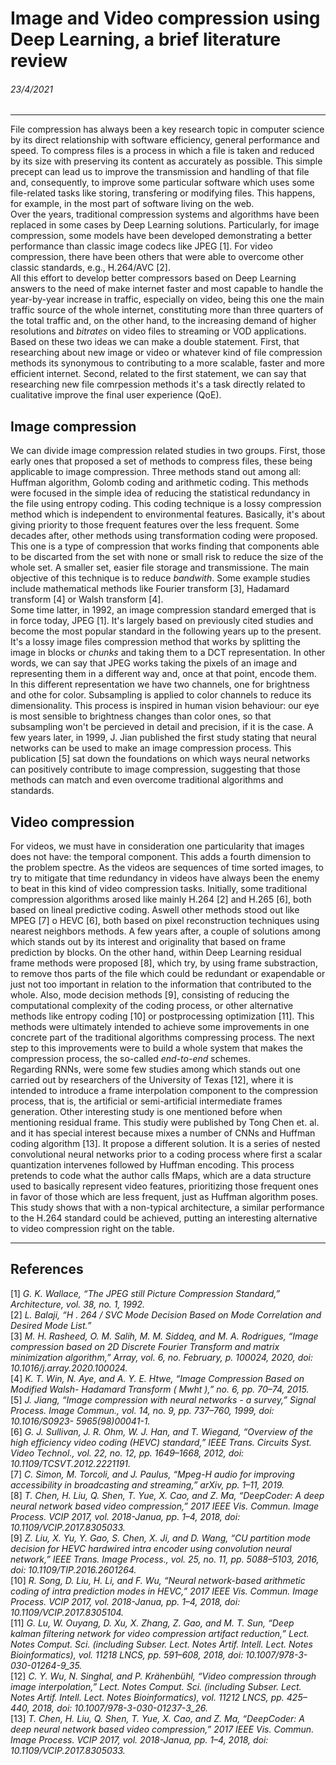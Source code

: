 # **Image and Video compression using Deep Learning, a brief literature review**
###### 23/4/2021
---

File compression has always been a key research topic in computer science by its direct relationship with software efficiency, general performance and speed. To compress files is a process in which a file is taken and reduced by its size with preserving its content as accurately as possible. This simple precept can lead us to improve the transmission and handling of that file and, consequently, to improve some particular software which uses some file-related tasks like storing, transfering or modifying files. This happens, for example, in the most part of software living on the web.  
Over the years, traditional compression systems and algorithms have been replaced in some cases by Deep Learning solutions. Particularly, for image compression, some models have been developed demonstrating a better performance than classic image codecs like JPEG [1]. For video compression, there have been others that were able to overcome other classic standards, e.g., H.264/AVC [2].  
All this effort to develop better compressors based on Deep Learning answers to the need of make internet faster and most capable to handle the year-by-year increase in traffic, especially on video, being this one the main traffic source of the whole internet, constituting more than three quarters of the total traffic and, on the other hand, to the increasing demand of higher resolutions and *bitrates* on video files to streaming or VOD applications. Based on these two ideas we can make a double statement. First, that researching about new image or video or whatever kind of file compression methods its synonymous to contributing to a more scalable, faster and more efficient internet. Second, related to the first statement, we can say that researching new file comrpession methods it's a task directly related to cualitative improve the final user experience (QoE).  


## Image compression
We can divide image compression related studies in two groups. First, those early ones that proposed a set of methods to compress files, these being applicable to image compression. Three methods stand out among all: Huffman algorithm, Golomb coding and arithmetic coding. This methods were focused in the simple idea of reducing the statistical redundancy in the file using entropy coding. This coding technique is a lossy compression method which is independent to environmental features. Basically, it's about giving priority to those frequent features over the less frequent. Some decades after, other methods using transformation coding were proposed. This one is a type of compression that works finding that components able to be discarted from the set with none or small risk to reduce the size of the whole set. A smaller set, easier file storage and transmissione. The main objective of this technique is to reduce *bandwith*. Some example studies include mathematical methods like Fourier transform [3], Hadamard transform [4] or Walsh transform [4].  
Some time latter, in 1992, an image compression standard emerged that is in force today, JPEG [1]. It's largely based on previously cited studies and become the most popular standard in the following years up to the present. It's a lossy image files compression method that works by splitting the image in blocks or *chunks* and taking them to a DCT representation. In other words, we can say that JPEG works taking the pixels of an image and representing them in a different way and, once at that point, encode them. In this different representation we have two channels, one for brightness and othe for color. Subsampling is applied to color channels to reduce its dimensionality. This process is inspired in human vision behaviour: our eye is most sensible to brightness changes than color ones, so that subsampling won't be percieved in detail and precision, if it is the case. A few years later, in 1999, J. Jian published the first study stating that neural networks can be used to make an image compression process. This publication [5] sat down the foundations on which ways neural networks can positively contribute to image compression, suggesting that those methods can match and even overcome traditional algorithms and standards.  

## Video compression
For videos, we must have in consideration one particularity that images does not have: the temporal component. This adds a fourth dimension to the problem spectre. As the videos are sequences of time sorted images, to try to mitigate that time redundancy in videos have always been the enemy to beat in this kind of video compression tasks. Initially, some traditional compression algorithms arosed like mainly H.264 [2] and H.265 [6], both based on lineal predictive coding. Aswell other methods stood out like MPEG [7] o HEVC [6], both based on pixel reconstruction techniques using nearest neighbors methods. A few years after, a couple of solutions among which stands out by its interest and originality that based on  frame prediction by blocks. On the other hand, within Deep Learning residual frame methods were proposed [8], which try, by using frame substraction, to remove thos parts of the file which could be redundant or exapendable or just not too important in relation to the information that contributed to the whole. Also, mode decision methods [9], consisting of reducing the computational complexity of the coding process, or other alternative methods like entropy coding [10] or postprocessing optimization [11]. This methods were ultimately intended to achieve some improvements in one concrete part of the traditional algorithms  compressing process. The next step to this improvements were to build a whole system that makes the compression process, the so-called *end-to-end* schemes.  
Regarding RNNs, were some few studies among which stands out one carried out by researchers of the University of Texas [12], where it is intended to introduce a frame interpolation component to the compression process, that is, the artificial or semi-artificial intermediate frames generation. Other interesting study is one mentioned before when mentioning residual frame. This studiy were published by Tong Chen et. al. and it has special interest because mixes a number of CNNs and Huffman coding algorithm [13]. It propose a different solution. It is a series of nested convolutional neural networks prior to a coding process where first a scalar quantization intervenes followed by Huffman encoding. This process pretends to code what the author calls fMaps, which are a data structure used to basically represent video features, prioritizing those frequent ones in favor of those which are less frequent, just as Huffman algorithm poses. This study shows that with a non-typical architecture, a similar performance to the H.264 standard could be achieved, putting an interesting alternative to video compression right on the table.  


---
## References
[1] *G. K. Wallace, “The JPEG still Picture Compression Standard,” Architecture, vol. 38, no. 1, 1992.*  
[2] *L. Balaji, “H . 264 / SVC Mode Decision Based on Mode Correlation and Desired Mode List.”*  
[3] *M. H. Rasheed, O. M. Salih, M. M. Siddeq, and M. A. Rodrigues, “Image compression based on 2D Discrete Fourier Transform and matrix minimization algorithm,” Array, vol. 6, no. February, p. 100024, 2020, doi: 10.1016/j.array.2020.100024.*  
[4] *K. T. Win, N. Aye, and A. Y. E. Htwe, “Image Compression Based on Modified Walsh- Hadamard Transform ( Mwht ),” no. 6, pp. 70–74, 2015.*  
[5] *J. Jiang, “Image compression with neural networks - a survey,” Signal Process. Image Commun., vol. 14, no. 9, pp. 737–760, 1999, doi: 10.1016/S0923- 5965(98)00041-1.*  
[6] *G. J. Sullivan, J. R. Ohm, W. J. Han, and T. Wiegand, “Overview of the high efficiency video coding (HEVC) standard,” IEEE Trans. Circuits Syst. Video Technol., vol. 22, no. 12, pp. 1649–1668, 2012, doi: 10.1109/TCSVT.2012.2221191.*  
[7] *C. Simon, M. Torcoli, and J. Paulus, “Mpeg-H audio for improving accessibility in broadcasting and streaming,” arXiv, pp. 1–11, 2019.*  
[8] *T. Chen, H. Liu, Q. Shen, T. Yue, X. Cao, and Z. Ma, “DeepCoder: A deep neural network based video compression,” 2017 IEEE Vis. Commun. Image Process. VCIP 2017, vol. 2018-Janua, pp. 1–4, 2018, doi: 10.1109/VCIP.2017.8305033.*  
[9] *Z. Liu, X. Yu, Y. Gao, S. Chen, X. Ji, and D. Wang, “CU partition mode decision for HEVC hardwired intra encoder using convolution neural network,” IEEE Trans. Image Process., vol. 25, no. 11, pp. 5088–5103, 2016, doi: 10.1109/TIP.2016.2601264.*  
[10] *R. Song, D. Liu, H. Li, and F. Wu, “Neural network-based arithmetic coding of intra prediction modes in HEVC,” 2017 IEEE Vis. Commun. Image Process. VCIP 2017, vol. 2018-Janua, pp. 1–4, 2018, doi: 10.1109/VCIP.2017.8305104.*  
[11] *G. Lu, W. Ouyang, D. Xu, X. Zhang, Z. Gao, and M. T. Sun, “Deep kalman filtering network for video compression artifact reduction,” Lect. Notes Comput. Sci. (including Subser. Lect. Notes Artif. Intell. Lect. Notes Bioinformatics), vol. 11218 LNCS, pp. 591–608, 2018, doi: 10.1007/978-3-030-01264-9_35.*  
[12] *C. Y. Wu, N. Singhal, and P. Krähenbühl, “Video compression through image interpolation,” Lect. Notes Comput. Sci. (including Subser. Lect. Notes Artif. Intell. Lect. Notes Bioinformatics), vol. 11212 LNCS, pp. 425–440, 2018, doi: 10.1007/978-3-030-01237-3_26.*  
[13] *T. Chen, H. Liu, Q. Shen, T. Yue, X. Cao, and Z. Ma, “DeepCoder: A deep neural network based video compression,” 2017 IEEE Vis. Commun. Image Process. VCIP 2017, vol. 2018-Janua, pp. 1–4, 2018, doi: 10.1109/VCIP.2017.8305033.*  



